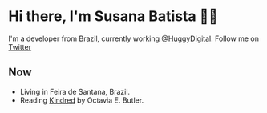 # Hi there, I'm Susana Batista :woman_technologist:

I'm a developer from Brazil, currently working [@HuggyDigital](https://github.com/HuggyDigital).
Follow me on [Twitter](https://twitter.com/susanabatistas)

## Now

- Living in Feira de Santana, Brazil.
- Reading [Kindred](https://www.goodreads.com/book/show/40378932-kindred) by Octavia E. Butler.
